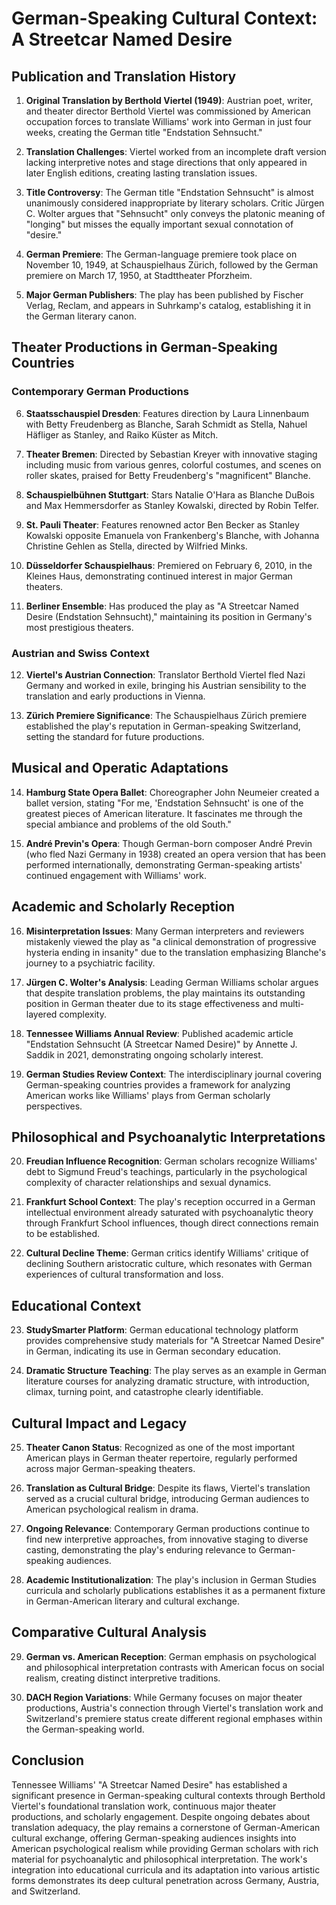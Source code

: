 # German-Speaking Cultural Context: A Streetcar Named Desire

## Publication and Translation History

1. **Original Translation by Berthold Viertel (1949)**: Austrian poet, writer, and theater director Berthold Viertel was commissioned by American occupation forces to translate Williams' work into German in just four weeks, creating the German title "Endstation Sehnsucht."

2. **Translation Challenges**: Viertel worked from an incomplete draft version lacking interpretive notes and stage directions that only appeared in later English editions, creating lasting translation issues.

3. **Title Controversy**: The German title "Endstation Sehnsucht" is almost unanimously considered inappropriate by literary scholars. Critic Jürgen C. Wolter argues that "Sehnsucht" only conveys the platonic meaning of "longing" but misses the equally important sexual connotation of "desire."

4. **German Premiere**: The German-language premiere took place on November 10, 1949, at Schauspielhaus Zürich, followed by the German premiere on March 17, 1950, at Stadttheater Pforzheim.

5. **Major German Publishers**: The play has been published by Fischer Verlag, Reclam, and appears in Suhrkamp's catalog, establishing it in the German literary canon.

## Theater Productions in German-Speaking Countries

### Contemporary German Productions

6. **Staatsschauspiel Dresden**: Features direction by Laura Linnenbaum with Betty Freudenberg as Blanche, Sarah Schmidt as Stella, Nahuel Häfliger as Stanley, and Raiko Küster as Mitch.

7. **Theater Bremen**: Directed by Sebastian Kreyer with innovative staging including music from various genres, colorful costumes, and scenes on roller skates, praised for Betty Freudenberg's "magnificent" Blanche.

8. **Schauspielbühnen Stuttgart**: Stars Natalie O'Hara as Blanche DuBois and Max Hemmersdorfer as Stanley Kowalski, directed by Robin Telfer.

9. **St. Pauli Theater**: Features renowned actor Ben Becker as Stanley Kowalski opposite Emanuela von Frankenberg's Blanche, with Johanna Christine Gehlen as Stella, directed by Wilfried Minks.

10. **Düsseldorfer Schauspielhaus**: Premiered on February 6, 2010, in the Kleines Haus, demonstrating continued interest in major German theaters.

11. **Berliner Ensemble**: Has produced the play as "A Streetcar Named Desire (Endstation Sehnsucht)," maintaining its position in Germany's most prestigious theaters.

### Austrian and Swiss Context

12. **Viertel's Austrian Connection**: Translator Berthold Viertel fled Nazi Germany and worked in exile, bringing his Austrian sensibility to the translation and early productions in Vienna.

13. **Zürich Premiere Significance**: The Schauspielhaus Zürich premiere established the play's reputation in German-speaking Switzerland, setting the standard for future productions.

## Musical and Operatic Adaptations

14. **Hamburg State Opera Ballet**: Choreographer John Neumeier created a ballet version, stating "For me, 'Endstation Sehnsucht' is one of the greatest pieces of American literature. It fascinates me through the special ambiance and problems of the old South."

15. **André Previn's Opera**: Though German-born composer André Previn (who fled Nazi Germany in 1938) created an opera version that has been performed internationally, demonstrating German-speaking artists' continued engagement with Williams' work.

## Academic and Scholarly Reception

16. **Misinterpretation Issues**: Many German interpreters and reviewers mistakenly viewed the play as "a clinical demonstration of progressive hysteria ending in insanity" due to the translation emphasizing Blanche's journey to a psychiatric facility.

17. **Jürgen C. Wolter's Analysis**: Leading German Williams scholar argues that despite translation problems, the play maintains its outstanding position in German theater due to its stage effectiveness and multi-layered complexity.

18. **Tennessee Williams Annual Review**: Published academic article "Endstation Sehnsucht (A Streetcar Named Desire)" by Annette J. Saddik in 2021, demonstrating ongoing scholarly interest.

19. **German Studies Review Context**: The interdisciplinary journal covering German-speaking countries provides a framework for analyzing American works like Williams' plays from German scholarly perspectives.

## Philosophical and Psychoanalytic Interpretations

20. **Freudian Influence Recognition**: German scholars recognize Williams' debt to Sigmund Freud's teachings, particularly in the psychological complexity of character relationships and sexual dynamics.

21. **Frankfurt School Context**: The play's reception occurred in a German intellectual environment already saturated with psychoanalytic theory through Frankfurt School influences, though direct connections remain to be established.

22. **Cultural Decline Theme**: German critics identify Williams' critique of declining Southern aristocratic culture, which resonates with German experiences of cultural transformation and loss.

## Educational Context

23. **StudySmarter Platform**: German educational technology platform provides comprehensive study materials for "A Streetcar Named Desire" in German, indicating its use in German secondary education.

24. **Dramatic Structure Teaching**: The play serves as an example in German literature courses for analyzing dramatic structure, with introduction, climax, turning point, and catastrophe clearly identifiable.

## Cultural Impact and Legacy

25. **Theater Canon Status**: Recognized as one of the most important American plays in German theater repertoire, regularly performed across major German-speaking theaters.

26. **Translation as Cultural Bridge**: Despite its flaws, Viertel's translation served as a crucial cultural bridge, introducing German audiences to American psychological realism in drama.

27. **Ongoing Relevance**: Contemporary German productions continue to find new interpretive approaches, from innovative staging to diverse casting, demonstrating the play's enduring relevance to German-speaking audiences.

28. **Academic Institutionalization**: The play's inclusion in German Studies curricula and scholarly publications establishes it as a permanent fixture in German-American literary and cultural exchange.

## Comparative Cultural Analysis

29. **German vs. American Reception**: German emphasis on psychological and philosophical interpretation contrasts with American focus on social realism, creating distinct interpretive traditions.

30. **DACH Region Variations**: While Germany focuses on major theater productions, Austria's connection through Viertel's translation work and Switzerland's premiere status create different regional emphases within the German-speaking world.

## Conclusion

Tennessee Williams' "A Streetcar Named Desire" has established a significant presence in German-speaking cultural contexts through Berthold Viertel's foundational translation work, continuous major theater productions, and scholarly engagement. Despite ongoing debates about translation adequacy, the play remains a cornerstone of German-American cultural exchange, offering German-speaking audiences insights into American psychological realism while providing German scholars with rich material for psychoanalytic and philosophical interpretation. The work's integration into educational curricula and its adaptation into various artistic forms demonstrates its deep cultural penetration across Germany, Austria, and Switzerland.